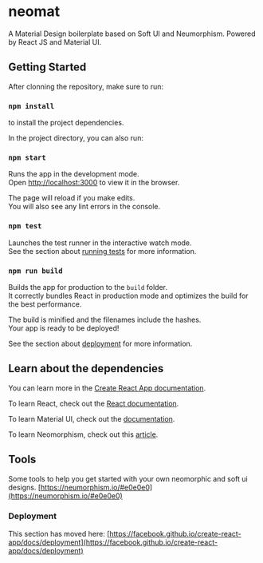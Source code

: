 # neomat

A Material Design boilerplate based on Soft UI and Neumorphism. Powered by React JS and Material UI.

## Getting Started

After clonning the repository, make sure to run:

### `npm install`

to install the project dependencies.

In the project directory, you can also run:

### `npm start`

Runs the app in the development mode.\
Open [http://localhost:3000](http://localhost:3000) to view it in the browser.

The page will reload if you make edits.\
You will also see any lint errors in the console.

### `npm test`

Launches the test runner in the interactive watch mode.\
See the section about [running tests](https://facebook.github.io/create-react-app/docs/running-tests) for more information.

### `npm run build`

Builds the app for production to the `build` folder.\
It correctly bundles React in production mode and optimizes the build for the best performance.

The build is minified and the filenames include the hashes.\
Your app is ready to be deployed!

See the section about [deployment](https://facebook.github.io/create-react-app/docs/deployment) for more information.

## Learn about the dependencies 

You can learn more in the [Create React App documentation](https://facebook.github.io/create-react-app/docs/getting-started).

To learn React, check out the [React documentation](https://reactjs.org/).

To learn Material UI, check out the [documentation](https://material-ui.com/).

To learn Neomorphism, check out this [article](https://medium.muz.li/neumorphic-design-ad5586796b1b).

## Tools

Some tools to help you get started with your own neomorphic and soft ui designs.
[https://neumorphism.io/#e0e0e0](https://neumorphism.io/#e0e0e0)

### Deployment

This section has moved here: [https://facebook.github.io/create-react-app/docs/deployment](https://facebook.github.io/create-react-app/docs/deployment)